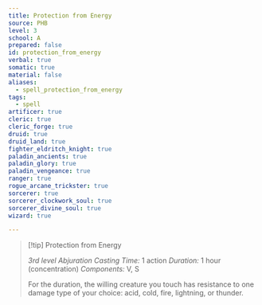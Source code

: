 ```yaml
---
title: Protection from Energy
source: PHB
level: 3
school: A
prepared: false
id: protection_from_energy
verbal: true
somatic: true
material: false
aliases:
  - spell_protection_from_energy
tags:
  - spell
artificer: true
cleric: true
cleric_forge: true
druid: true
druid_land: true
fighter_eldritch_knight: true
paladin_ancients: true
paladin_glory: true
paladin_vengeance: true
ranger: true
rogue_arcane_trickster: true
sorcerer: true
sorcerer_clockwork_soul: true
sorcerer_divine_soul: true
wizard: true

---
```

>[!tip] Protection from Energy
>
> *3rd level Abjuration*
> *Casting Time:* 1 action
> *Duration:* 1 hour (concentration)
> *Components:* V, S
>
>For the duration, the willing creature you touch has resistance to one damage type of your choice: acid, cold, fire, lightning, or thunder.
>

